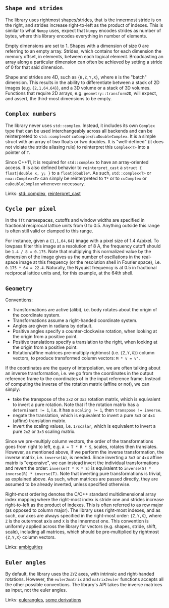 ## `Shape and strides`

The library uses rightmost shapes/strides, that is the innermost stride is on the right, and strides increase
right-to-left as the product of indexes. This is similar to what `Numpy` uses, expect that `Numpy` encodes strides as
number of bytes, where this library encodes everything in number of elements.

Empty dimensions are set to 1. Shapes with a dimension of size 0 are referring to an empty array. Strides, which
contains for each dimension the memory offset, in elements, between each logical element. Broadcasting an array along a
particular dimension can often be achieved by setting a stride of 0 for that said dimension.

Shape and strides are 4D, such as `{B,Z,Y,X}`, where `B` is the "batch" dimension. This results in the ability to
differentiate between a stack of 2D images (e.g. `{2,1,64,64}`), and a 3D volume or a stack of 3D volumes. Functions
that require 2D arrays, e.g. `geometry::transform2D`, will expect, and assert, the third-most dimensions to be empty.

## `Complex numbers`

The library never uses `std::complex`. Instead, it includes its own `Complex` type that can be used interchangeably
across all backends and can be reinterpreted to `std::complex`or `cuComplex`/`cuDoubleComplex`. It is a simple struct
with an array of two floats or two doubles. It is "well-defined" (it does not violate the stride aliasing rule) to
reinterpret this
`Complex<T>` into a pointer of `T`.

Since C++11, it is required for `std::complex` to have an array-oriented access. It is also defined behavior
to `reinterpret_cast` a `struct { float|double x, y; }` to a `float|double*`. As such, `std::complex<T>` or
`noa::Complex<T>` can simply be reinterpreted to `T*` or to `cuComplex` or `cuDoubleComplex` whenever necessary.

Links: [std::complex](https://en.cppreference.com/w/cpp/numeric/complex),
[reinterpret_cast](https://en.cppreference.com/w/cpp/language/reinterpret_cast)

## `Cycle per pixel`

In the `fft` namespaces, cutoffs and window widths are specified in fractional reciprocal lattice units from 0 to 0.5.
Anything outside this range is often still valid or clamped to this range.

For instance, given a `{1,1,64,64}` image with a pixel size of 1.4 A/pixel. To lowpass filter this image at a resolution
of 8 A, the frequency cutoff should be `1.4 / 8 = 0.175`. Note that multiplying this normalized value by the dimension
of the image gives us the number of oscillations in the real-space image at this frequency (or the resolution shell in
Fourier space), i.e. `0.175 * 64 = 22.4`. Naturally, the Nyquist frequency is at 0.5 in fractional reciprocal lattice
units and, for this example, at the 64th shell.

## `Geometry`

Conventions:

- Transformations are active (alibi), i.e. body rotates about the origin of the coordinate system.
- Transformations assume a right-handed coordinate system.
- Angles are given in radians by default.
- Positive angles specify a counter-clockwise rotation, when looking at the origin from a positive point.
- Positive translations specify a translation to the right, when looking at the origin from a positive point.
- Rotation/affine matrices pre-multiply rightmost (i.e. `{Z,Y,X}`) column vectors, to produce transformed column
  vectors: `M * v = v'`.

If the coordinates are the query of interpolation, we are often talking about an inverse transformation, i.e. we go from
the coordinates in the output reference frame to the coordinates of in the input reference frame. Instead of computing
the inverse of the rotation matrix (affine or not), we can simply:

- take the transpose of the `2x2` or `3x3` rotation matrix, which is equivalent to invert a pure rotation. Note that if
  the rotation matrix has a `determinant != 1`, i.e. it has a `scaling != 1`, then `transpose != inverse`.
- negate the translation, which is equivalent to invert a pure `3x3` or `4x4` (affine) translation matrix.
- invert the scaling values, i.e. `1/scalar`, which is equivalent to invert a pure `2x2` or `3x3` scaling matrix.

Since we pre-multiply column vectors, the order of the transformations goes from right to left, e.g. `A = T * R * S`,
scales, rotates then translates. However, as mentioned above, if we perform the inverse transformation, the inverse
matrix, i.e. `inverse(A)`, is needed. Since inverting a `3x3` or `4x4` affine matrix is "expensive", we can instead
invert the individual transformations and revert the order: `inverse(T * R * S)` is equivalent to
`inverse(S) * inverse(R) * inverse(T)`. Note that inverting pure transformations is trivial, as explained above. As
such, when matrices are passed directly, they are assumed to be already inverted, unless specified otherwise.

Right-most ordering denotes the C/C++ standard multidimensional array index mapping where the right-most index is stride
one and strides increase right-to-left as the product of indexes. This is often referred to as row major (as opposed to
column major). The library uses right-most indexes, and as such, our axes are always specified in the right-most order:
`{Z,Y,X}`, where `Z` is the outermost axis and `X` is the innermost one. This convention is uniformly applied across the
library for vectors (e.g. shapes, stride, shift, scale), including all matrices, which should be pre-multiplied by
rightmost `{Z,Y,X}` column vectors.

Links: [ambiguities](https://rock-learning.github.io/pytransform3d/transformation_ambiguities.html)

## `Euler angles`

By default, the library uses the `ZYZ` axes, with intrinsic and right-handed rotations. However, the `euler2matrix` 
and `matrix2euler` functions accepts all the other possible conventions. The library's API takes the inverse 
matrices as input, not the euler angles.

Links: [eulerangles](https://eulerangles.readthedocs.io/en/latest/usage/quick_start.html),
[some derivations](https://www.geometrictools.com/Documentation/EulerAngles.pdf)
